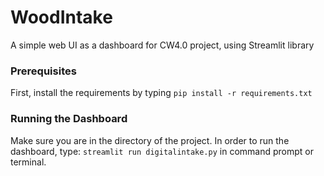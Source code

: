 # WoodIntake
A simple web UI as a dashboard for CW4.0 project, using Streamlit library

### Prerequisites
First, install the requirements by typing `pip install -r requirements.txt`

### Running the Dashboard
Make sure you are in the directory of the project. In order to run the dashboard, type: `streamlit run digitalintake.py` in command prompt or terminal.

